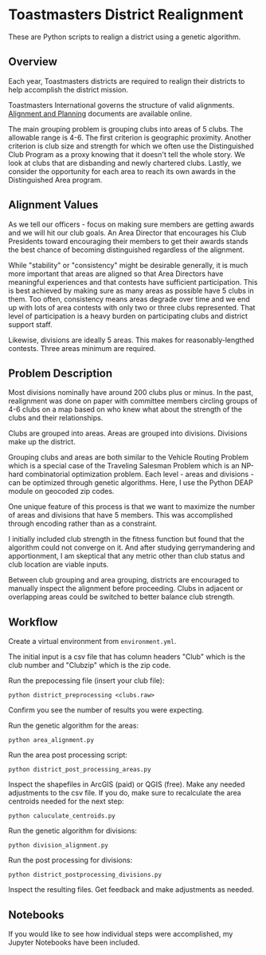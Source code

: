 # Toastmasters District Realignment
These are Python scripts to realign a district using a genetic algorithm.

## Overview
Each year, Toastmasters districts are required to realign their districts to help accomplish the district mission.

Toastmasters International governs the structure of valid alignments. [Alignment and Planning](https://www.toastmasters.org/leadership-central/district-leader-tools/district-management/alignment-and-planning.aspx) documents are available online.

The main grouping problem is grouping clubs into areas of 5 clubs. The allowable range is 4-6. The first criterion is geographic proximity. Another criterion is club size and strength for which we often use the Distinguished Club Program as a proxy knowing that it doesn't tell the whole story. We look at clubs that are disbanding and newly chartered clubs. Lastly, we consider the opportunity for each area to reach its own awards in the Distinguished Area program. 

## Alignment Values

As we tell our officers - focus on making sure members are getting awards and we will hit our club goals. An Area Director that encourages his Club Presidents toward encouraging their members to get their awards stands the best chance of becoming distinguished regardless of the alignment. 

While "stability" or "consistency" might be desirable generally, it is much more important that areas are aligned so that Area Directors have meaningful experiences and that contests have sufficient participation. This is best achieved by making sure as many areas as possible have 5 clubs in them. Too often, consistency means areas degrade over time and we end up with lots of area contests with only two or three clubs represented. That level of participation is a heavy burden on participating clubs and district support staff. 

Likewise, divisions are ideally 5 areas. This makes for reasonably-lengthed contests. Three areas minimum are required. 

## Problem Description

Most divisions nominally have around 200 clubs plus or minus. In the past, realignment was done on paper with committee members circling groups of 4-6 clubs on a map based on who knew what about the strength of the clubs and their relationships. 

Clubs are grouped into areas. Areas are grouped into divisions. Divisions make up the district. 

Grouping clubs and areas are both similar to the Vehicle Routing Problem which is a special case of the Traveling Salesman Problem which is an NP-hard combinatorial optimization problem. Each level - areas and divisions - can be optimized through genetic algorithms. Here, I use the Python DEAP module on geocoded zip codes. 

One unique feature of this process is that we want to maximize the number of areas and divisions that have 5 members. This was accomplished through encoding rather than as a constraint. 

I initially included club strength in the fitness function but found that the algorithm could not converge on it. And after studying gerrymandering and apportionment, I am skeptical that any metric other than club status and club location are viable inputs. 

Between club grouping and area grouping, districts are encouraged to manually inspect the alignment before proceeding. Clubs in adjacent or overlapping areas could be switched to better balance club strength. 

## Workflow

Create a virtual environment from `environment.yml`. 

The initial input is a csv file that has column headers "Club" which is the club number and "Clubzip" which is the zip code.

Run the prepocessing file (insert your club file):

`python district_preprocessing <clubs.raw>`

Confirm you see the number of results you were expecting.

Run the genetic algorithm for the areas:

`python area_alignment.py`

Run the area post processing script:

`python district_post_processing_areas.py`

Inspect the shapefiles in ArcGIS (paid) or QGIS (free). Make any needed adjustments to the csv file. If you do, make sure to recalculate the area centroids needed for the next step:

`python caluculate_centroids.py`

Run the genetic algorithm for divisions:

`python division_alignment.py`

Run the post processing for divisions:

`python district_postprocessing_divisions.py`

Inspect the resulting files. Get feedback and make adjustments as needed. 

## Notebooks

If you would like to see how individual steps were accomplished, my Jupyter Notebooks have been included.